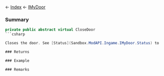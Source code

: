 ← [Index](Api-Index) ← [IMyDoor](Sandbox.ModAPI.Ingame.IMyDoor)

### Summary

```csharp
private public abstract virtual CloseDoor
```csharp

Closes the door. See [Status](Sandbox.ModAPI.Ingame.IMyDoor.Status) to get the current status.

### Returns

### Example

### Remarks

